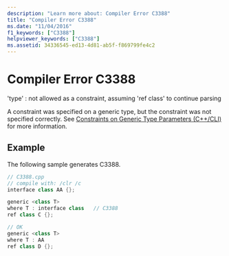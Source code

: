 ```yaml
---
description: "Learn more about: Compiler Error C3388"
title: "Compiler Error C3388"
ms.date: "11/04/2016"
f1_keywords: ["C3388"]
helpviewer_keywords: ["C3388"]
ms.assetid: 34336545-ed13-4d81-ab5f-f869799fe4c2
---
```

# Compiler Error C3388

'type' : not allowed as a constraint, assuming 'ref class' to continue parsing

A constraint was specified on a generic type, but the constraint was not specified correctly. See [Constraints on Generic Type Parameters (C++/CLI)](../../extensions/constraints-on-generic-type-parameters-cpp-cli.md) for more information.

## Example

The following sample generates C3388.

```cpp
// C3388.cpp
// compile with: /clr /c
interface class AA {};

generic <class T>
where T : interface class   // C3388
ref class C {};

// OK
generic <class T>
where T : AA
ref class D {};
```
